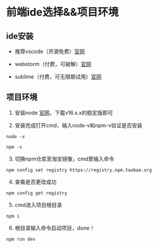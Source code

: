 # 前端ide选择&&项目环境

## ide安装

- 推荐vscode（开源免费）[官网](https://code.visualstudio.com/)

- webstorm（付费，可破解）[官网](https://www.jetbrains.com/webstorm/)

- sublime（付费，可无限期试用）[官网](http://www.sublimetext.com/)

## 项目环境

1. 安装node [官网](https://nodejs.org/en/)，下载v16.x.x的稳定版即可

2. 安装完成打开cmd，输入node-v和npm-v验证是否安装

```
node -v
```

```
npm -v
```

3. 切换npm仓库至淘宝镜像，cmd里输入命令

```
npm config set registry https://registry.npm.taobao.org
```

4. 查看是否更改成功

```
npm config get registry 
```

5. cmd进入项目根目录

```
npm i
```

6. 根目录输入命令启动项目，done！
```
npm run dev
```